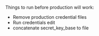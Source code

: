 Things to run before production will work:
- Remove production credential files
- Run credentials edit
- concatenate secret_key_base to file